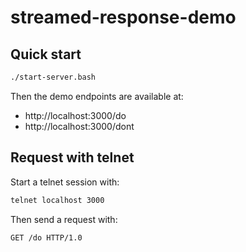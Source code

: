 # streamed-response-demo

## Quick start

```bash
./start-server.bash
```

Then the demo endpoints are available at:

- http://localhost:3000/do
- http://localhost:3000/dont

## Request with telnet

Start a telnet session with:

```bash
telnet localhost 3000
```

Then send a request with:

```http
GET /do HTTP/1.0


```
